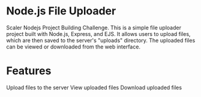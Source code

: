 # Node.js File Uploader
Scaler Nodejs Project Building Challenge.
This is a simple file uploader project built with Node.js, Express, and EJS. It allows users to upload files, which are then saved to the server's "uploads" directory. The uploaded files can be viewed or downloaded from the web interface.

# Features
Upload files to the server
View uploaded files
Download uploaded files
